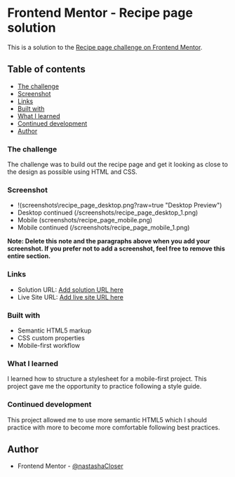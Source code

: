 # Frontend Mentor - Recipe page solution

This is a solution to the [Recipe page challenge on Frontend Mentor](https://www.frontendmentor.io/challenges/recipe-page-KiTsR8QQKm).

## Table of contents
  - [The challenge](#the-challenge)
  - [Screenshot](#screenshot)
  - [Links](#links)
  - [Built with](#built-with)
  - [What I learned](#what-i-learned)
  - [Continued development](#continued-development)
  - [Author](#author)

### The challenge

The challenge was to build out the recipe page and get it looking as close to the design as possible using HTML and CSS.

### Screenshot

- !(screenshots\recipe_page_desktop.png?raw=true "Desktop Preview")
- Desktop continued (/screenshots/recipe_page_desktop_1.png)
- Mobile (screenshots/recipe_page_mobile.png)
- Mobile continued (/screenshots/recipe_page_mobile_1.png)

**Note: Delete this note and the paragraphs above when you add your screenshot. If you prefer not to add a screenshot, feel free to remove this entire section.**

### Links

- Solution URL: [Add solution URL here](https://your-solution-url.com)
- Live Site URL: [Add live site URL here](https://your-live-site-url.com)

### Built with

- Semantic HTML5 markup
- CSS custom properties
- Mobile-first workflow

### What I learned

I learned how to structure a stylesheet for a mobile-first project. This project gave me the opportunity to practice following a style guide.

### Continued development

This project allowed me to use more semantic HTML5 which I should practice with more to become more comfortable following best practices.

## Author

- Frontend Mentor - [@nastashaCloser](https://www.frontendmentor.io/profile/@nastashaCloser)
